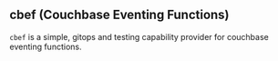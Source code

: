 ## cbef (Couchbase Eventing Functions)
`cbef` is a simple, gitops and testing capability provider for couchbase eventing functions.
